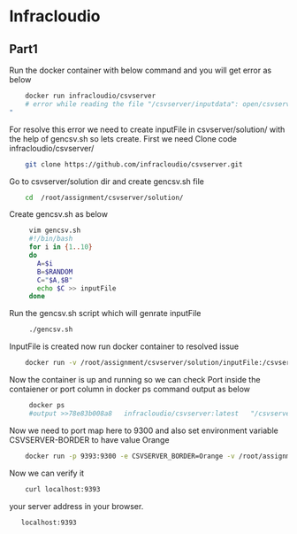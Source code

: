 # Infracloudio
## Part1

Run the docker container with below command and you will get error as below
```sh
    docker run infracloudio/csvserver
    # error while reading the file "/csvserver/inputdata": open/csvserver/inputdata: no such file or directory
"
```

For resolve this error we need to create inputFile in csvserver/solution/ with the help of gencsv.sh so lets create.
First we need Clone code infracloudio/csvserver/
```sh
    git clone https://github.com/infracloudio/csvserver.git 
```

Go to csvserver/solution dir and create gencsv.sh file 
```sh
    cd  /root/assignment/csvserver/solution/ 
```

Create gencsv.sh as below 
```sh
     vim gencsv.sh
     #!/bin/bash
     for i in {1..10}
     do
       A=$i
       B=$RANDOM
       C="$A,$B"
       echo $C >> inputFile
     done

```

Run the gencsv.sh script which will genrate inputFile
```sh
     ./gencsv.sh
```

InputFile is created now run docker container to resolved issue
```sh
    docker run -v /root/assignment/csvserver/solution/inputFile:/csvserver/inputdata -d --name part1 infracloudio/csvserver:latest
```

Now the container is up and running so we can check Port inside the contaiener or port column in docker ps command output as below
```sh 
     docker ps 
     #output >>78e83b008a8   infracloudio/csvserver:latest   "/csvserver/csvserver"   3 seconds ago   Up 2 seconds   9300/tcp   part1
```
Now we need to port map here to 9300 and also set environment variable CSVSERVER-BORDER to have value Orange 

```sh
    docker run -p 9393:9300 -e CSVSERVER_BORDER=Orange -v /root/assignment/csvserver/solution/inputFile:/csvserver/inputdata -d --name part1 infracloudio/csvserver:latest
 ```
Now we can verify it 
```sh 
    curl localhost:9393
```
your server address in your browser.
```sh
   localhost:9393
```
